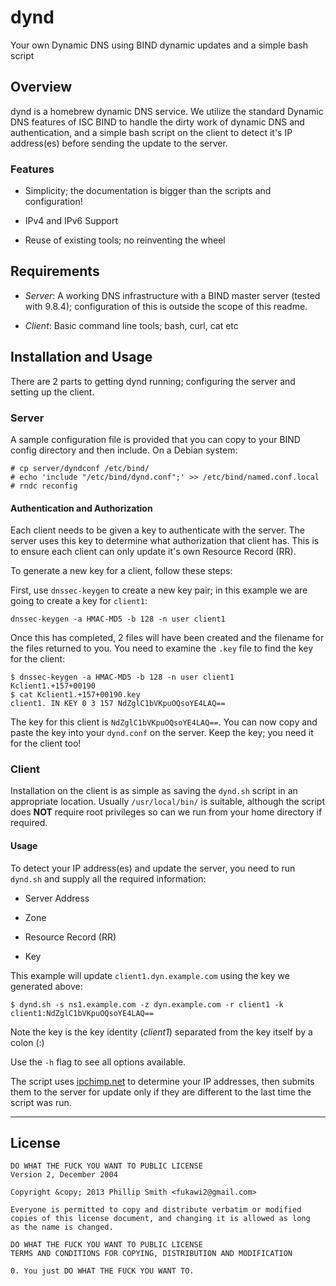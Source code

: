 <!---
Test changes using: http://daringfireball.net/projects/markdown/dingus
-->

# dynd

Your own Dynamic DNS using BIND dynamic updates and a simple bash script

## Overview

dynd is a homebrew dynamic DNS service. We utilize the standard Dynamic DNS
features of ISC BIND to handle the dirty work of dynamic DNS and
authentication, and a simple bash script on the client to detect it's IP
address(es) before sending the update to the server.

### Features

* Simplicity; the documentation is bigger than the scripts and configuration!

* IPv4 and IPv6 Support

* Reuse of existing tools; no reinventing the wheel

## Requirements

* *Server*: A working DNS infrastructure with a BIND master server (tested
with 9.8.4); configuration of this is outside the scope of this readme.

* *Client*: Basic command line tools; bash, curl, cat etc

## Installation and Usage

There are 2 parts to getting dynd running; configuring the server and setting
up the client.

### Server

A sample configuration file is provided that you can copy to your BIND config
directory and then include. On a Debian system:

    # cp server/dyndconf /etc/bind/ 
    # echo 'include "/etc/bind/dynd.conf";' >> /etc/bind/named.conf.local
    # rndc reconfig

#### Authentication and Authorization

Each client needs to be given a key to authenticate with the server. The server
uses this key to determine what authorization that client has. This is to
ensure each client can only update it's own Resource Record (RR).

To generate a new key for a client, follow these steps:

First, use `dnssec-keygen` to create a new key pair; in this example we are
going to create a key for `client1`:

    dnssec-keygen -a HMAC-MD5 -b 128 -n user client1

Once this has completed, 2 files will have been created and the filename for
the files returned to you. You need to examine the `.key` file to find the key
for the client:

    $ dnssec-keygen -a HMAC-MD5 -b 128 -n user client1
    Kclient1.+157+00190
    $ cat Kclient1.+157+00190.key
    client1. IN KEY 0 3 157 NdZglC1bVKpuOQsoYE4LAQ==

The key for this client is `NdZglC1bVKpuOQsoYE4LAQ==`. You can now copy and
paste the key into your `dynd.conf` on the server. Keep the key; you need it
for the client too!

### Client

Installation on the client is as simple as saving the `dynd.sh` script in an
appropriate location. Usually `/usr/local/bin/` is suitable, although the script
does **NOT** require root privileges so can we run from your home directory if
required.

#### Usage

To detect your IP address(es) and update the server, you need to run `dynd.sh`
and supply all the required information:

* Server Address

* Zone

* Resource Record (RR)

* Key

This example will update `client1.dyn.example.com` using the key we generated
above:

    $ dynd.sh -s ns1.example.com -z dyn.example.com -r client1 -k client1:NdZglC1bVKpuOQsoYE4LAQ==

Note the key is the key identity (*client1*) separated from the key itself
by a colon (:)

Use the `-h` flag to see all options available.

The script uses [ipchimp.net](http://ipchimp.net) to determine your IP
addresses, then submits them to the server for update only if they are
different to the last time the script was run.

---

## License

    DO WHAT THE FUCK YOU WANT TO PUBLIC LICENSE
    Version 2, December 2004

    Copyright &copy; 2013 Phillip Smith <fukawi2@gmail.com>

    Everyone is permitted to copy and distribute verbatim or modified
    copies of this license document, and changing it is allowed as long
    as the name is changed.

    DO WHAT THE FUCK YOU WANT TO PUBLIC LICENSE
    TERMS AND CONDITIONS FOR COPYING, DISTRIBUTION AND MODIFICATION

    0. You just DO WHAT THE FUCK YOU WANT TO.

